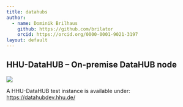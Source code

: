 ```yaml
---
title: datahubs
author:
  - name: Dominik Brilhaus
    github: https://github.com/brilator
    orcid: https://orcid.org/0000-0001-9021-3197
layout: default
---
```


## HHU-DataHUB – On-premise DataHUB node

<img src="/images-tm/ceplas/hhu-datahub.drawio.svg"/>


<Admonition title= "Under Development" type="caution" style="width:50%">

A HHU-DataHUB test instance is available under: https://datahubdev.hhu.de/

</Admonition>